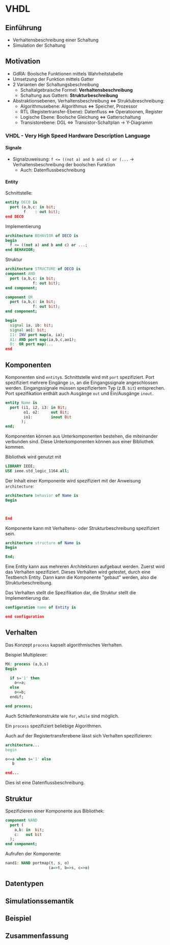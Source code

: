 # VHDL
## Einführung
* Verhaltensbeschreibung einer Schaltung
* Simulation der Schaltung

## Motivation
* GdRA: Boolsche Funktionen mittels Wahrheitstabelle
* Umsetzung der Funktion mittels Gatter
* 2 Varianten der Schaltungsbeschreibung
  * Schaltalgebraische Formel: **Verhaltensbeschreibung**
  * Schaltung aus Gattern: **Strukturbeschreibung**
* Abstraktionsebenen, Verhaltensbeschreibung <=> Struktubreschreibung:
  * Algorithmusebene: Algorithmus <=> Speicher, Prozessor
  * RTL (Registertransfer-Ebene): Datenfluss <=> Operatoonen, Register
  * Logische Ebene: Boolsche Gleichung <=> Gatterschaltung
  * Transistorebene: DGL <=> Transistor-Schaltplan
-> Y-Diagramm

### VHDL - Very High Speed Hardware Description Language
#### Signale
  * Signalzuweisung: `f <= ((not a) and b and c) or (...` -> Verhaltensbeschreibung der boolschen Funktion
    * Auch: Datenflussbeschreibung
#### Entity
Schnittstelle:
```VHDL
entity DECO is
  port (a,b,c: in bit;
        f    : out bit);
end DECO
```

Implementierung
```VHDL
architecture BEHAVIOR of DECO is
begin
  f <= ((not a) and b and c) or ...;
end BEHAVIOR;
```

Struktur
```VHDL
architecture STRUCTURE of DECO is
component AND
  port (a,b,c: in bit;
            f: out bit);
end component;

component OR
  port (a,b,c: in bit;
            f: out bit);
end component;

begin
  signal ia, ib: bit;
  signal ao1: bit;
  I1: INV port map(a, ia);
  A1: AND port map(ia,b,c,ao1);
  O:  OR port map(...
end
```


## Komponenten
Komponenten sind `entity`s. Schnittstelle wird mit `port` spezifiziert.
Port spezifiziert mehrere Eingänge `in`, an die Eingangssignale angeschlossen werden.
Eingangssignale müssen spezifiziertem Typ (z.B. `bit`) entsprechen.
Port spezifikation enthält auch Ausgänge `out` und Ein/Ausgänge `inout`.
```VHDL
entity Name is
  port (i1, i2, i3: in Bit;
        o1, o2:     out Bit;
        io1:        inout Bit
       );
end;
```

Komponenten können aus Unterkomponenten bestehen, die miteinander verbunden sind.
Diese Unterkomponenten können aus einer Bibliothek kommen.

Bibliothek wird genutzt mit
```VHDL
LIBRARY IEEE;
USE ieee.std_logic_1164.all;
```

Der Inhalt einer Komponente wird spezifiziert mit der Anweisung `architecture`:
```VHDL
architecture behavior of Name is
Begin



End
```

Komponente kann mit Verhaltens- oder Strukturbeschreibung spezifiziert sein.
```VHDL
architecture structure of Name is
Begin

End;
```

Eine Entity kann aus mehreren Architekturen aufgebaut werden. Zuerst wird das
Verhalten spezifiziert. Dieses Verhalten wird getestet, durch eine Testbench Entity.
Dann kann die Komponente "gebaut" werden, also die Strukturbeschreibung.

Das Verhalten stellt die Spezifikation dar, die Struktur stellt die Implementierung dar.

```VHDL
configuration name of Entity is

end configuration
```

## Verhalten
Das Konzept `process` kapselt algorithmisches Verhalten.

Beispiel Multiplexer:
```VHDL
MX: process (a,b,s)
Begin

  if s='1' then
    o<=a;
  else
    o<=b;
  endif;

end process;
```
Auch Schleifenkonstrukte wie `for`, `while` sind möglich.

Ein `process` spezifiziert beliebige Algorithmen.

Auch auf der Registertransferebene lässt sich Verhalten spezifizieren:
```VHDL
architecture...
begin

o<=a when s='1' else
   b

end...
```
Dies ist eine Datenflussbeschreibung.

## Struktur
Spezifizieren einer Komponente aus Bibliothek:
```VHDL
component NAND
  port (
    a,b: in  bit;
    c:   out bit
  );
end component;
```

Aufrufen der Komponente:
```VHDL
nand1: NAND portmap(t, s, o)
                   (a=>t, b=>s, c=>o)
```

## Datentypen

## Simulationssemantik

## Beispiel

## Zusammenfassung

